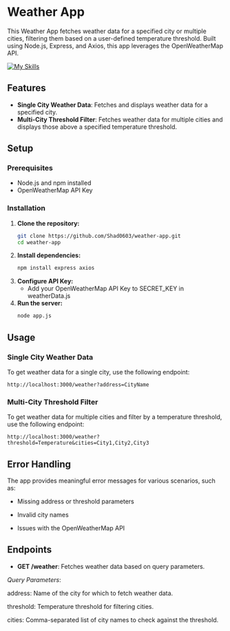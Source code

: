 # Weather App

This Weather App fetches weather data for a specified city or multiple cities, filtering them based on a user-defined temperature threshold. Built using Node.js, Express, and Axios, this app leverages the OpenWeatherMap API.

[![My Skills](https://skillicons.dev/icons?i=js,nodejs,express&theme=light)](https://skillicons.dev)
## Features

- **Single City Weather Data**: Fetches and displays weather data for a specified city.
- **Multi-City Threshold Filter**: Fetches weather data for multiple cities and displays those above a specified temperature threshold.

## Setup

### Prerequisites

- Node.js and npm installed
- OpenWeatherMap API Key

### Installation

1. **Clone the repository:**
   ```bash
   git clone https://github.com/Shad0603/weather-app.git
   cd weather-app
2. **Install dependencies:**
   ```bash
   npm install express axios
3. **Configure API Key:**
   - Add your OpenWeatherMap API Key to SECRET_KEY in weatherData.js
4. **Run the server:**
   ```bash
   node app.js
## Usage

### Single City Weather Data

To get weather data for a single city, use the following endpoint:
```plaintext
http://localhost:3000/weather?address=CityName
```
### Multi-City Threshold Filter
To get weather data for multiple cities and filter by a temperature threshold, use the following endpoint:
```plaintext
http://localhost:3000/weather?threshold=Temperature&cities=City1,City2,City3
```
## Error Handling
The app provides meaningful error messages for various scenarios, such as:

- Missing address or threshold parameters

- Invalid city names

- Issues with the OpenWeatherMap API

## Endpoints
- **GET /weather**: Fetches weather data based on query parameters.

*Query Parameters*:

address: Name of the city for which to fetch weather data.

threshold: Temperature threshold for filtering cities.

cities: Comma-separated list of city names to check against the threshold.
